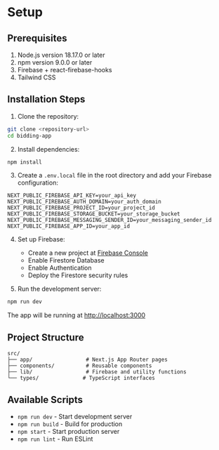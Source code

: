 # Setup

## Prerequisites

1. Node.js version 18.17.0 or later
2. npm version 9.0.0 or later
3. Firebase + react-firebase-hooks
4. Tailwind CSS


## Installation Steps

1. Clone the repository:
```bash
git clone <repository-url>
cd bidding-app
```

2. Install dependencies:
```bash
npm install
```

3. Create a `.env.local` file in the root directory and add your Firebase configuration:
```plaintext
NEXT_PUBLIC_FIREBASE_API_KEY=your_api_key
NEXT_PUBLIC_FIREBASE_AUTH_DOMAIN=your_auth_domain
NEXT_PUBLIC_FIREBASE_PROJECT_ID=your_project_id
NEXT_PUBLIC_FIREBASE_STORAGE_BUCKET=your_storage_bucket
NEXT_PUBLIC_FIREBASE_MESSAGING_SENDER_ID=your_messaging_sender_id
NEXT_PUBLIC_FIREBASE_APP_ID=your_app_id
```

4. Set up Firebase:
   - Create a new project at [Firebase Console](https://console.firebase.google.com)
   - Enable Firestore Database
   - Enable Authentication
   - Deploy the Firestore security rules

5. Run the development server:
```bash
npm run dev
```

The app will be running at [http://localhost:3000](http://localhost:3000)

## Project Structure

```plaintext
src/
├── app/                 # Next.js App Router pages
├── components/          # Reusable components
├── lib/                 # Firebase and utility functions
└── types/              # TypeScript interfaces
```

## Available Scripts

- `npm run dev` - Start development server
- `npm run build` - Build for production
- `npm start` - Start production server
- `npm run lint` - Run ESLint

